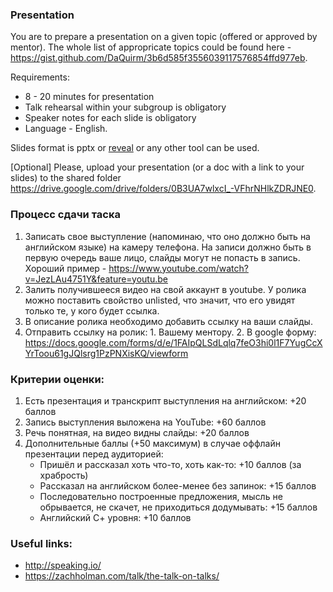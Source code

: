 ### Presentation
You are to prepare a presentation on a given topic (offered or approved by mentor). The whole list of appropricate topics could be found here - https://gist.github.com/DaQuirm/3b6d585f3556039117576854ffd977eb.

Requirements:
* 8 - 20 minutes for presentation
* Talk rehearsal within your subgroup is obligatory
* Speaker notes for each slide is obligatory
* Language - English.

Slides format is pptx or [reveal](https://github.com/hakimel/reveal.js/) or any other tool can be used.

[Optional] Please, upload your presentation (or a doc with a link to your slides) to the shared folder https://drive.google.com/drive/folders/0B3UA7wlxcI_-VFhrNHlkZDRJNE0.

### Процесс сдачи таска
  1. Записать свое выступление (напоминаю, что оно должно быть на английском языке) на камеру телефона. На записи должно быть в первую очередь ваше лицо, слайды могут не попасть в запись. Хороший пример - https://www.youtube.com/watch?v=JezLAu4751Y&feature=youtu.be
  2. Залить получившееся видео на свой аккаунт в youtube. У ролика можно поставить свойство unlisted, что значит, что его увидят только те, у кого будет ссылка. 
  3. В описание ролика необходимо добавить ссылку на ваши слайды.
  4. Отправить ссылку на ролик:
         1. Вашему ментору.
         2. В google форму: https://docs.google.com/forms/d/e/1FAIpQLSdLqlq7feO3hi0l1F7YugCcXYrToou61gJQlsrg1PzPNXisKQ/viewform
  
 ###  Критерии оценки:
  1. Есть презентация и транскрипт выступления на английском:  +20 баллов
  2. Запись выступления выложена на YouTube: +60 баллов
  3. Речь понятная, на видео видны слайды: +20 баллов
  4. Дополнительные баллы (+50 максимум) в случае оффлайн презентации перед аудиторией:  
      * Пришёл и рассказал хоть что-то, хоть как-то: +10 баллов (за храбрость)
      * Рассказал на английском более-менее без запинок: +15 баллов
      * Последовательно построенные предложения, мысль не обрывается, не скачет, не приходиться додумывать: +15 баллов
      * Английский С+ уровня: +10 баллов

 
### Useful links:
* http://speaking.io/
* https://zachholman.com/talk/the-talk-on-talks/
